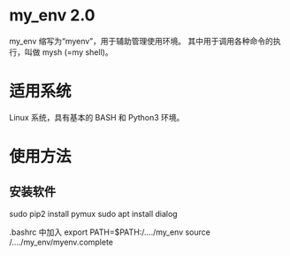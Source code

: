 # my_env 2.0

my_env 缩写为“myenv”，用于辅助管理使用环境。
其中用于调用各种命令的执行，叫做 mysh (=my shell)。

# 适用系统

Linux 系统，具有基本的 BASH 和 Python3 环境。

# 使用方法

## 安装软件

sudo pip2 install pymux
sudo apt install dialog

.bashrc 中加入
export PATH=$PATH:/..../my_env
source /..../my_env/myenv.complete
